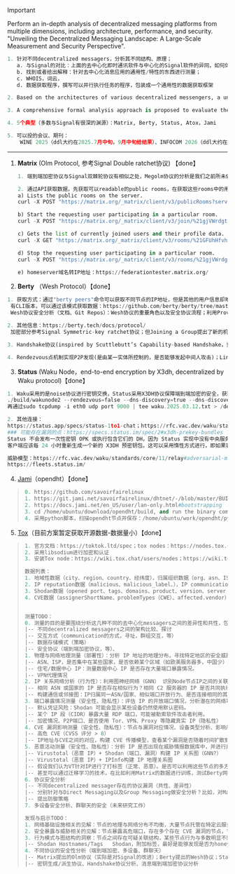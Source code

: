 > [!IMPORTANT]
>
> Perform an in-depth analysis of decentralized messaging platforms from multiple dimensions, including architecture, performance, and security.
> "Unveiling the Decentralized Messaging Landscape: A Large-Scale Measurement and Security Perspective".

```python
1. 针对不同decentralized messagers，分析其不同结构、原理；
   a. 与Signal的对比：上面的去中心化即时通讯软件与中心化的Signal软件的异同，如何体现出去中心化性质
   b. 找到或者给出解释：针对去中心化消息应用的通用性/特性的东西进行测量；
   c. WHOIS，词云，
   d. 数据获取程序，撰写可以并行执行任务的程序，包装成一个通用性的数据获取框架

2. Based on the architectures of various decentralized messengers, a unified crawling approach is proposed to collect ecological data from each platform and conduct large-scale measurements accordingly.

3. A comprehensive formal analysis approach is proposed to evaluate the security of various decentralized encryption protocols, identifying potential vulnerabilities and recommending corresponding mitigation strategies.

4. 5个典型（多数与Signal有很深的渊源）：Matrix, Berty, Status, Atox，Jami

5. 可以投的会议、期刊：
	WINE 2025（ddl大约在2025.7月中旬，9月中旬给结果）、INFOCOM 2026（ddl大约在2025.7月底）、ICSE2026（ddl在2025.7.11/7.18）、FSE 2026（ddl在2025.9月）、ISSTA 2026（ddl在2025.10月底）、WWW 2026（ddl大约在2025.10月中旬）
```

--------------------------

1. **Matrix** (Olm Protocol, 参考Signal Double ratchet协议) 【done】

   ```python
   1. 端到端加密协议与Signal双棘轮协议有相似之处，Megolm协议的分析是我们之前所未做的
   
   2. 通过API获取数据，先获取可以readable的public rooms，在获取这些rooms中的用户id
   a) Lists the public rooms on the server.
   curl -X POST "https://matrix.org/_matrix/client/v3/publicRooms?server=ipfs.io" -H "Accept: application/json" -H "Authorization: Bearer syt_bGVlaG9v_aHvkQBdDkFkBQdRXIMlV_0r0TKF" -H "Content-Type: application/json" -d '{"include_all_networks":false}'
   
   b) Start the requesting user participating in a particular room.
   curl -X POST "https://matrix.org/_matrix/client/v3/join/%21gjVWrdgtzJFPBtcgww:matrix.org?server_name=matrix.org&server_name=elsewhere.ca&via=matrix.org&via=elsewhere.ca" -H "Accept: application/json" -H "Authorization: Bearer syt_bGVlaG9v_aHvkQBdDkFkBQdRXIMlV_0r0TKF" -H "Content-Type: application/json"
   
   c) Gets the list of currently joined users and their profile data.
   curl -X GET "https://matrix.org/_matrix/client/v3/rooms/%21GFUhHfvhuHnmIduHUu:ipfs.io/joined_members" -H "Accept: application/json" -H "Authorization: Bearer syt_bGVlaG9v_aHvkQBdDkFkBQdRXIMlV_0r0TKF"
   
   d) Stop the requesting user participating in a particular room.
   curl -X POST "https://matrix.org/_matrix/client/v3/rooms/%21gjVWrdgtzJFPBtcgww:matrix.org/leave" -H "Accept: application/json" -H "Authorization: Bearer syt_bGVlaG9v_aHvkQBdDkFkBQdRXIMlV_0r0TKF" -H "Content-Type: application/json"
   
   e) homeserver域名转IP地址：https://federationtester.matrix.org/
   ```

2. **Berty** （Wesh Protocol）【done】

```python
1. 获取方式：通过"berty peers"命令可以获取不同节点的IP地址，但是其他的用户信息却难以获取
 有CLI版本，可以通过该模式获取数据：https://github.com/berty/berty/tree/master/go
 Wesh协议安全分析（文档、Git Repos）：Wesh协议的重要角色以及安全协议流程；利用Proverif对构建的不同协议进行formal analysis

2. 其他信息：https://berty.tech/docs/protocol/
 加密部分参考Signal Symmetric-key ratchet协议；但Joining a Group提出了新的机制，包括：innovation，exchanging messages

3. Handshake协议(inspired by Scuttlebutt’s Capability-based Handshake，重点)、端到端加密协议(Symmetric-key ratchet协议，存在漏洞：如果攻击者窃取了一方的发送和接收链密钥，攻击者就可以计算所有未来的消息密钥并解密所有未来的消息)

4. Rendezvous点机制实现P2P发现(是由某一实体所控制的，是否能够发起中间人攻击)；Linking Devices（URL、QRCode）；只有Symmetric-key ratchet协议，无Diffie-Hellman ratchet协议（存在的不足可以给Berty官方(hello@berty.tech)发邮件披露）；发送链和接收链的 KDF 输入是恒定的，因此这些链不提供入侵恢复功能。
```

3. **Status** (Waku Node，end-to-end encryption by X3dh, decentralized by Waku protocol)【done】

```python
1. Waku采用的是noise协议进行密钥交换，Status采用X3DH协议保障端到端加密的安全，获取Waku网络的方式：运行以下命令：
./build/wakunode2 --rendezvous=false --dns-discovery=true --dns-discovery-url="enrtree://AIRVQ5DDA4FFWLRBCHJWUWOO6X6S4ZTZ5B667LQ6AJU6PEYDLRD5O@sandbox.waku.nodes.status.im" --discv5-discovery=true --discv5-enr-auto-update=true --relay-peer-exchange=true | tee waku.2025.03.12.log > /dev/null
再通过sudo tcpdump -i eth0 udp port 9000 | tee waku.2025.03.12.txt > /dev/null获取交互的IP或者DNS。

2. 其他连接：
https://status.app/specs/status-1to1-chat；https://rfc.vac.dev/waku/standards/application/53/x3dh/；https://github.com/waku-org/specs/blob/master/standards/application/noise.md
### 可能存在漏洞的点：https://specs.status.im/spec/2#x3dh-prekey-bundles
Status 不会发布一次性密钥 OPK 或执行包含它们的 DH，因为 Status 实现中没有中央服务器。
客户端应该每 24 小时重新生成一个新的 X3DH 预密钥包。这可以采用惰性方式进行，即如果客户端在此时间段后仍未上线，则不会重新生成或广播密钥包。当前捆绑包应间歇性地在特定于其身份密钥 {IK}-contact-code 的 Whisper/Waku 主题上广播。此操作可以每 6 小时进行一次。

威胁模型：https://rfc.vac.dev/waku/standards/core/11/relay#adversarial-model
https://fleets.status.im/
```

4. [Jami](https://jami.net/zh/)（opendht）【done】


> ```python
> 0. https://github.com/savoirfairelinux
> 1. https://git.jami.net/savoirfairelinux/dhtnet/-/blob/master/BUILD.md；https://github.com/savoirfairelinux/opendht/wiki/Running-a-node-with-dhtnode；
> 2. https://docs.jami.net/en_US/user/lan-only.html#bootstrapping
> 3. cd /home/ubuntu/download/opendht/build, and run the binary command
> 4. 采用python脚本，扫描opendht节点并保存：/home/ubuntu/work/opendht/python/tools: python3 schedule_scanner.py
> ```

5. [Tox](https://github.com/TokTok/c-toxcore)（目前方案暂定获取开源数据-数据量小）【done】


> ```python
> 1. 官方文档：https://toktok.ltd/spec；tox nodes：https://nodes.tox.chat/json；The Tox Reference：https://zetok.github.io/tox-spec/；
> 2. 采用libsodium进行加密和认证
> 3. 安装Tox node：https://wiki.tox.chat/users/nodes；https://wiki.tox.chat/users/runningnodes
> ```
>
>   ```python
> 数据列表：
> 1. 地域性数据（city、region、country、经纬度），归属组织数据（org、asn、ISP、CIDR），hostname
> 2. IP reputation数据（malicious、malicious_label、），IP communication数据（XXX），IP referrer files数据（popular_threat_classification、）
> 3. Shodan数据（opened port、tags、domains、product、version、server host key algorithms，vulns）
> 4. CVE数据（assignerShortName、problemTypes（CWE）、affected.vendor）
> 
> 
> 测量TODO：
> 0. 测量的目的是要围绕分析这几种不同的去中心化messagers之间的差异性和共性，包括测量和安全等方面；
>   |-- 不同decentralized messagers之间的架构比较、探讨
>   |-- 交互方式（communication的方式，寻址，群组交互，等）
>   |-- 数据存储模式（策略）
>   |-- 安全协议（端到端加密协议，等）、
> 1. 物理与网络地理测量（部署性）：分析 IP 地址的地理分布，寻找特定地区的安全威胁模式。
>   |-- ASN、ISP，是否集中在某些国家，是否依赖某个区域（如欧美服务器多，中国少）
>   |-- 住宅/数据中心 IP：测量数据中心 IP 是否存在大量端口暴露情况。
>   |-- VPN代理情况
> 2. IP 关系网络分析（行为性）：利用图神经网络（GNN） 识别Node节点IP之间的关联性。
>   |-- 相同 ASN 或国家的 IP 是否存在相似行为？相同 C2 服务器的 IP 是否共同执行攻击？
>   |-- 构建通信或邻接图：IP归属同一ASN/国家、相似端口开放行为、是否连接相同的其他节点（共同邻居）
> 3. 端口暴露情况测量（安全性、隐私性）：评估 IP 的开放端口情况，分析潜在的网络攻击风险，设备类型。
>   |-- 默认凭证风险：Shodan 可能会显示某些设备仍然使用默认密码。
>   |-- 某个 IP 段（CIDR）暴露大量 RDP 端口，可能被勒索软件攻击者利用。
>   |-- 加密情况、P2P端口、是否使用 Tor、VPN、Proxy 等隐藏真实 IP（隐私性）
> 4. CVE 漏洞影响测量（安全性、隐私性）：节点与漏洞对应情况、设备类型分析、影响产品、漏洞类型
>   |-- 高危 CVE（CVSS 评分 > 8）
>   |-- IP地址与CVE之间的对应，构建 CVE 传播模型，查看某个漏洞是否随着时间扩散到更多 IP
> 5. 恶意活动测量（安全性、隐私性）：分析 IP 是否出现在威胁情报数据库中，并进行威胁分类。
>   |-- Virustotal（恶意 IP）+ Shodan（端口、漏洞）构建 IP 关系图（GNN?）
>   |-- Virustotal（恶意 IP）+ IPInfo构建 IP 地理关系图
>   |-- 假设我们认为VT针对IP进行了打标签（正常、恶意）。是否可以利用这些节点的多方位特征信息（位置信息、开放端口、ISP、Shodan信息、暴露的vulns、加密算法、支持的 TLS/加密协议版本、认证方式、是否开放注册、认证算法、关联products、tag、等信息）构建GNN，通过已构建的GNN模型识别（训练集、测试集、验证集）。
>   |-- 甚至可以通过迁移学习的技术，在比如利用Matrix的数据进行训练，测试Berty网络的安全行，符合interoperability。
> 6. 协议安全分析
>   |-- 不同decentralized messager存在的协议漏洞（共性、差异性）
>   |-- 分别针对与Direct Messaging以及Group Messaging做安全分析？比如，对Matrix、Berty的Group和Direct协议进行分析
>   |-- 提出防御策略
> 7. 多设备安全分析、群聊天的安全（未来研究工作）
> 
> 发现与启示TODO：
> 1. 网络基础设施相关的见解：节点的地理与网络分布不均衡，大量节点托管在特定云服务商上
> 2. 安全暴露与威胁相关的见解：节点暴露高危端口，存在多个存在 CVE 漏洞的节点，节点被 VirusTotal 标记为恶意（节点可能被滥用，或者属于攻击基础设施的一部分），
> 3. 行为模式与图结构的洞察：节点之间存在可疑关联结构，某些节点行为与多数明显不同（PS：需对“离群节点”做进一步溯源分析，最好是能识别新型威胁手法）
>   |-- Shodan Hostnames/Tags	Shodan，附加标签，最好是能够发现是否为honeypot、蜜罐、botnet
> 4. 不同协议的安全性分析（端到端加密、多设备、群聊天）
>   |-- Matrix提出的Olm协议（实际是对Signal的改进）；Berty提出的Wesh协议；Status对X3DH和Double Ratchet协议的删减
>   |-- 密钥生成/派生协议、Handshake协议分析、消息端到端加密协议分析
> ```
